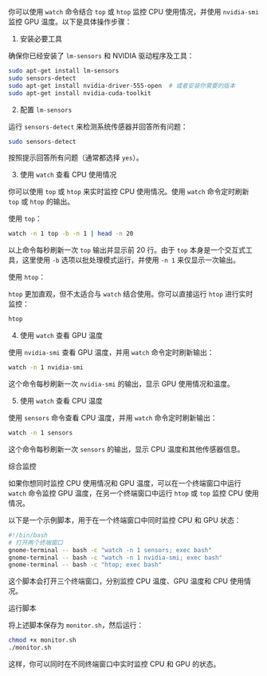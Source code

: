 你可以使用 `watch` 命令结合 `top` 或 `htop` 监控 CPU 使用情况，并使用 `nvidia-smi` 监控 GPU 温度。以下是具体操作步骤：

1. 安装必要工具

确保你已经安装了 `lm-sensors` 和 NVIDIA 驱动程序及工具：

```sh
sudo apt-get install lm-sensors
sudo sensors-detect
sudo apt-get install nvidia-driver-555-open  # 或者安装你需要的版本
sudo apt-get install nvidia-cuda-toolkit
```

2. 配置 `lm-sensors`

运行 `sensors-detect` 来检测系统传感器并回答所有问题：

```sh
sudo sensors-detect
```

按照提示回答所有问题（通常都选择 `yes`）。

3. 使用 `watch` 查看 CPU 使用情况

你可以使用 `top` 或 `htop` 来实时监控 CPU 使用情况。使用 `watch` 命令定时刷新 `top` 或 `htop` 的输出。

使用 `top`：

```sh
watch -n 1 top -b -n 1 | head -n 20
```

以上命令每秒刷新一次 `top` 输出并显示前 20 行。由于 `top` 本身是一个交互式工具，这里使用 `-b` 选项以批处理模式运行，并使用 `-n 1` 来仅显示一次输出。

使用 `htop`：

`htop` 更加直观，但不太适合与 `watch` 结合使用。你可以直接运行 `htop` 进行实时监控：

```sh
htop
```

4. 使用 `watch` 查看 GPU 温度

使用 `nvidia-smi` 查看 GPU 温度，并用 `watch` 命令定时刷新输出：

```sh
watch -n 1 nvidia-smi
```

这个命令每秒刷新一次 `nvidia-smi` 的输出，显示 GPU 使用情况和温度。

5. 使用 `watch` 查看 CPU 温度

使用 `sensors` 命令查看 CPU 温度，并用 `watch` 命令定时刷新输出：

```sh
watch -n 1 sensors
```

这个命令每秒刷新一次 `sensors` 的输出，显示 CPU 温度和其他传感器信息。

综合监控

如果你想同时监控 CPU 使用情况和 GPU 温度，可以在一个终端窗口中运行 `watch` 命令监控 GPU 温度，在另一个终端窗口中运行 `htop` 或 `top` 监控 CPU 使用情况。

以下是一个示例脚本，用于在一个终端窗口中同时监控 CPU 和 GPU 状态：

```sh
#!/bin/bash
# 打开两个终端窗口
gnome-terminal -- bash -c "watch -n 1 sensors; exec bash"
gnome-terminal -- bash -c "watch -n 1 nvidia-smi; exec bash"
gnome-terminal -- bash -c "htop; exec bash"
```

这个脚本会打开三个终端窗口，分别监控 CPU 温度、GPU 温度和 CPU 使用情况。

运行脚本

将上述脚本保存为 `monitor.sh`，然后运行：

```sh
chmod +x monitor.sh
./monitor.sh
```

这样，你可以同时在不同终端窗口中实时监控 CPU 和 GPU 的状态。
